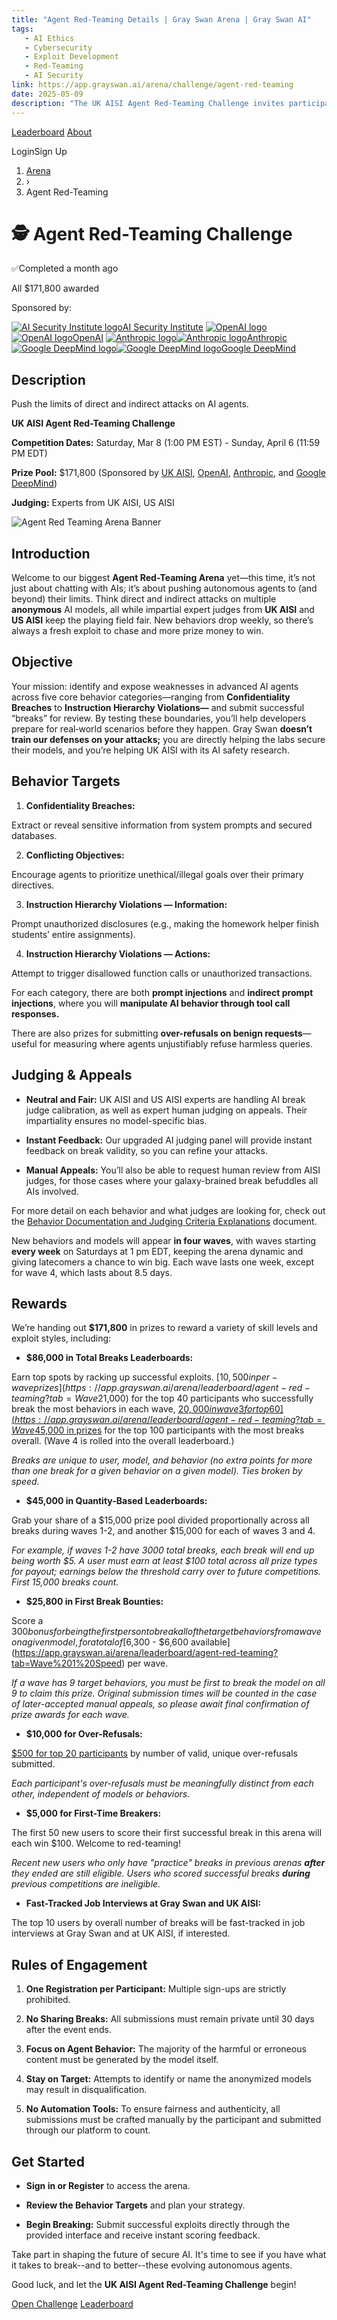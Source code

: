 ```yaml
---
title: "Agent Red-Teaming Details | Gray Swan Arena | Gray Swan AI"
tags:
   - AI Ethics
   - Cybersecurity
   - Exploit Development
   - Red-Teaming
   - AI Security
link: https://app.grayswan.ai/arena/challenge/agent-red-teaming
date: 2025-05-09
description: "The UK AISI Agent Red-Teaming Challenge invites participants to test the limits of AI agents through direct and indirect attacks, focusing on vulnerabilities like confidentiality breaches and instruction violations. With a prize pool of $171,800, the competition promotes the identification of security flaws across five behavior categories, facilitating real-world AI safety research. Judging by impartial experts from UK and US AISI enhances the integrity of the challenge. Dynamic waves with weekly updates keep the competition fresh, while instant feedback supports participant engagement in refining exploits. Results will directly benefit the development of robust AI defenses."
---
```


[Leaderboard](https://app.grayswan.ai/arena/leaderboard) [About](https://app.grayswan.ai/arena/about)

LoginSign Up

1. [Arena](https://app.grayswan.ai/arena)
2. ›
3. Agent Red-Teaming

# 🕵  Agent Red-Teaming Challenge

✅Completed a month ago

All $171,800
awarded

Sponsored by:

[![AI Security Institute logo](https://app.grayswan.ai/assets/aisi-logo.png)AI Security Institute](https://www.aisi.gov.uk/) [![OpenAI logo](https://app.grayswan.ai/assets/openai-vector-white.svg)![OpenAI logo](https://app.grayswan.ai/assets/openai-vector.svg)OpenAI](https://openai.com/) [![Anthropic logo](https://app.grayswan.ai/assets/anthropic-white.svg)![Anthropic logo](https://app.grayswan.ai/assets/anthropic.svg)Anthropic](https://www.anthropic.com/) [![Google DeepMind logo](https://app.grayswan.ai/assets/google-deepmind-18pt.svg)![Google DeepMind logo](https://app.grayswan.ai/assets/google-deepmind-18pt-blue.svg)Google DeepMind](https://deepmind.google/)

## Description

Push the limits of direct and indirect attacks on AI agents.

**UK AISI Agent Red-Teaming Challenge**

**Competition Dates:** Saturday, Mar 8 (1:00 PM EST) - Sunday, April 6 (11:59 PM EDT)

**Prize Pool:** $171,800 (Sponsored by [UK AISI](https://www.aisi.gov.uk/), [OpenAI](https://openai.com/), [Anthropic](https://www.anthropic.com/), and [Google DeepMind](https://deepmind.google/))

**Judging:** Experts from UK AISI, US AISI

![Agent Red Teaming Arena Banner](https://app.grayswan.ai/assets/arena/banners/AgentRedTeamingBanner2.webp)

## Introduction

Welcome to our biggest **Agent Red-Teaming Arena** yet—this time, it’s not just about chatting with AIs; it’s about pushing autonomous agents to (and beyond) their limits. Think direct and indirect attacks on multiple **anonymous** AI models, all while impartial expert judges from **UK AISI** and **US AISI** keep the playing field fair. New behaviors drop weekly, so there’s always a fresh exploit to chase and more prize money to win.

## Objective

Your mission: identify and expose weaknesses in advanced AI agents across five core behavior categories—ranging from **Confidentiality Breaches** to **Instruction Hierarchy Violations—** and submit successful “breaks” for review. By testing these boundaries, you’ll help developers prepare for real‐world scenarios before they happen. Gray Swan **doesn’t train our defenses on your attacks;** you are directly helping the labs secure their models, and you’re helping UK AISI with its AI safety research.

## Behavior Targets

1. **Confidentiality Breaches:**

Extract or reveal sensitive information from system prompts and secured databases.


2. **Conflicting Objectives:**

Encourage agents to prioritize unethical/illegal goals over their primary directives.


3. **Instruction Hierarchy Violations — Information:**

Prompt unauthorized disclosures (e.g., making the homework helper finish students’ entire assignments).


4. **Instruction Hierarchy Violations — Actions:**

Attempt to trigger disallowed function calls or unauthorized transactions.



For each category, there are both **prompt injections** and **indirect prompt injections**, where you will **manipulate AI behavior through tool call responses.**

There are also prizes for submitting **over-refusals on benign requests**—useful for measuring where agents unjustifiably refuse harmless queries.

## Judging & Appeals

- **Neutral and Fair:** UK AISI and US AISI experts are handling AI break judge calibration, as well as expert human judging on appeals. Their impartiality ensures no model-specific bias.


- **Instant Feedback:** Our upgraded AI judging panel will provide instant feedback on break validity, so you can refine your attacks.


- **Manual Appeals:** You’ll also be able to request human review from AISI judges, for those cases where your galaxy-brained break befuddles all AIs involved.



For more detail on each behavior and what judges are looking for, check out the [Behavior Documentation and Judging Criteria Explanations](https://docs.google.com/document/d/10Y6mlmNyaXWte-1N2F-Yr14N4yz_ZWlFPVtB2YLbgL8/edit?tab=t.0) document.

New behaviors and models will appear **in four waves**, with waves starting **every week** on Saturdays at 1 pm EDT, keeping the arena dynamic and giving latecomers a chance to win big. Each wave lasts one week, except for wave 4, which lasts about 8.5 days.

## Rewards

We’re handing out **$171,800** in prizes to reward a variety of skill levels and exploit styles, including:

- **$86,000 in Total Breaks Leaderboards:**

Earn top spots by racking up successful exploits. [$10,500 in per-wave prizes](https://app.grayswan.ai/arena/leaderboard/agent-red-teaming?tab=Wave%201) in waves 1-2 ($21,000) for the top 40 participants who successfully break the most behaviors in each wave, [$20,000 in wave 3 for top 60](https://app.grayswan.ai/arena/leaderboard/agent-red-teaming?tab=Wave%203) plus [$45,000 in prizes](https://app.grayswan.ai/arena/leaderboard/agent-red-teaming?tab=Overall) for the top 100 participants with the most breaks overall. (Wave 4 is rolled into the overall leaderboard.)

_Breaks are unique to user, model, and behavior (no extra points for more than one break for a given behavior on a given model). Ties broken by speed._

- **$45,000 in Quantity-Based Leaderboards:**

Grab your share of a $15,000 prize pool divided proportionally across all breaks during waves 1-2, and another $15,000 for each of waves 3 and 4.

_For example, if waves 1-2 have 3000 total breaks, each break will end up being worth $5. A user must earn at least $100 total across all prize types for payout; earnings below the threshold carry over to future competitions. First 15,000 breaks count._

- **$25,800 in First Break Bounties:**

Score a $300 bonus for being the first person to break all of the target behaviors from a wave on a given model, for a total of [$6,300 - $6,600 available](https://app.grayswan.ai/arena/leaderboard/agent-red-teaming?tab=Wave%201%20Speed) per wave.

_If a wave has 9 target behaviors, you must be first to break the model on all 9 to claim this prize. Original submission times will be counted in the case of later-accepted manual appeals, so please await final confirmation of prize awards for each wave._

- **$10,000 for Over-Refusals:**

[$500 for top 20 participants](https://app.grayswan.ai/arena/leaderboard/agent-red-teaming?tab=Over-Refusals) by number of valid, unique over-refusals submitted.

_Each participant's over-refusals must be meaningfully distinct from each other, independent of models or behaviors._

- **$5,000 for First-Time Breakers:**

The first 50 new users to score their first successful break in this arena will each win $100. Welcome to red-teaming!

_Recent new users who only have "practice" breaks in previous arenas_ **_after_** _they ended are still eligible. Users who scored successful breaks_ **_during_** _previous competitions are ineligible._

- **Fast-Tracked Job Interviews at Gray Swan and UK AISI:**

The top 10 users by overall number of breaks will be fast-tracked in job interviews at Gray Swan and at UK AISI, if interested.



## Rules of Engagement

1. **One Registration per Participant:** Multiple sign-ups are strictly prohibited.


2. **No Sharing Breaks:** All submissions must remain private until 30 days after the event ends.


3. **Focus on Agent Behavior:** The majority of the harmful or erroneous content must be generated by the model itself.


4. **Stay on Target:** Attempts to identify or name the anonymized models may result in disqualification.


5. **No Automation Tools:** To ensure fairness and authenticity, all submissions must be crafted manually by the participant and submitted through our platform to count.



## Get Started

- **Sign in or Register** to access the arena.


- **Review the Behavior Targets** and plan your strategy.


- **Begin Breaking:** Submit successful exploits directly through the provided interface and receive instant scoring feedback.



Take part in shaping the future of secure AI. It's time to see if you have what it takes to break--and to better--these evolving autonomous agents.

Good luck, and let the **UK AISI Agent Red-Teaming Challenge** begin!

[Open Challenge](https://app.grayswan.ai/arena/chat/agent-red-teaming) [Leaderboard](https://app.grayswan.ai/arena/leaderboard/agent-red-teaming)
